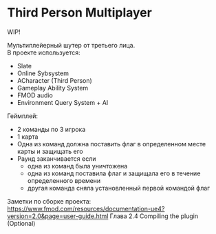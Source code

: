 # Third Person Multiplayer
    
WIP!   
    
Мультиплейерный шутер от третьего лица.   
В проекте используется:   
- Slate
- Online Sybsystem
- ACharacter (Third Person)
- Gameplay Ability System
- FMOD audio
- Environment Query System + AI
    
Геймплей:   
- 2 команды по 3 игрока
- 1 карта
- Одна из команд должна поставить флаг в определенном месте карты и защищать его
- Раунд заканчивается если
	* одна из команд была уничтожена
	* одна из команд поставила флаг и защищала его в течение определенного времени
	* другая команда сняла установленный первой командой флаг
   
   
Заметки по сборке проекта:  
https://www.fmod.com/resources/documentation-ue4?version=2.0&page=user-guide.html
Глава 2.4 Compiling the plugin (Optional)